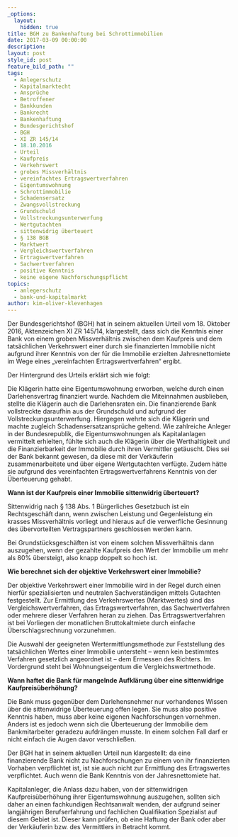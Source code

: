 ```yaml
---
_options:
  layout:
    hidden: true
title: BGH zu Bankenhaftung bei Schrottimmobilien
date: 2017-03-09 00:00:00
description:
layout: post
style_id: post
feature_bild_path: ""
tags:
  - Anlegerschutz
  - Kapitalmarktecht
  - Ansprüche
  - Betroffener
  - Bankkunden
  - Bankrecht
  - Bankenhaftung
  - Bundesgerichtshof
  - BGH
  - XI ZR 145/14
  - 18.10.2016
  - Urteil
  - Kaufpreis
  - Verkehrswert
  - grobes Missverhältnis
  - vereinfachtes Ertragswertverfahren
  - Eigentumswohnung
  - Schrottimmobilie
  - Schadensersatz
  - Zwangsvollstreckung
  - Grundschuld
  - Vollstreckungsunterwerfung
  - Wertgutachten
  - sittenwidrig überteuert
  - § 138 BGB
  - Marktwert
  - Vergleichswertverfahren
  - Ertragswertverfahren
  - Sachwertverfahren
  - positive Kenntnis
  - keine eigene Nachforschungspflicht
topics:
  - anlegerschutz
  - bank-und-kapitalmarkt
author: kim-oliver-klevenhagen
---
```



Der Bundesgerichtshof (BGH) hat in seinem aktuellen Urteil vom 18. Oktober 2016, Aktenzeichen XI ZR 145/14, klargestellt, dass sich die Kenntnis einer Bank von einem groben Missverhältnis zwischen dem Kaufpreis und dem tatsächlichen Verkehrswert einer durch sie finanzierten Immobilie nicht aufgrund ihrer Kenntnis von der für die Immobilie erzielten Jahresnettomiete im Wege eines „vereinfachten Ertragswertverfahren“ ergibt.

Der Hintergrund des Urteils erklärt sich wie folgt:

Die Klägerin hatte eine Eigentumswohnung erworben, welche durch einen Darlehensvertrag finanziert wurde. Nachdem die Miteinnahmen ausblieben, stellte die Klägerin auch die Darlehensraten ein. Die finanzierende Bank vollstreckte daraufhin aus der Grundschuld und aufgrund der Vollstreckungsunterwerfung. Hiergegen wehrte sich die Klägerin und machte zugleich Schadensersatzansprüche geltend. Wie zahlreiche Anleger in der Bundesrepublik, die Eigentumswohnungen als Kapitalanlagen vermittelt erhielten, fühlte sich auch die Klägerin über die Werthaltigkeit und die Finanzierbarkeit der Immobilie durch ihren Vermittler getäuscht. Dies sei der Bank bekannt gewesen, da diese mit der Verkäuferin zusammenarbeitete und über eigene Wertgutachten verfügte. Zudem hätte sie aufgrund des vereinfachten Ertragswertverfahrens Kenntnis von der Überteuerung gehabt.

**Wann ist der Kaufpreis einer Immobilie sittenwidrig überteuert?**

Sittenwidrig nach § 138 Abs. 1 Bürgerliches Gesetzbuch ist ein Rechtsgeschäft dann, wenn zwischen Leistung und Gegenleistung ein krasses Missverhältnis vorliegt und hieraus auf die verwerfliche Gesinnung des übervorteilten Vertragspartners geschlossen werden kann.

Bei Grundstücksgeschäften ist von einem solchen Missverhältnis dann auszugehen, wenn der gezahlte Kaufpreis den Wert der Immobilie um mehr als 80% übersteigt, also knapp doppelt so hoch ist.

**Wie berechnet sich der objektive Verkehrswert einer Immobilie?**

Der objektive Verkehrswert einer Immobilie wird in der Regel durch einen hierfür spezialisierten und neutralen Sachverständigen mittels Gutachten festgestellt. Zur Ermittlung des Verkehrswertes (Marktwertes) sind das Vergleichswertverfahren, das Ertragswertverfahren, das Sachwertverfahren oder mehrere dieser Verfahren heran zu ziehen. Das Ertragswertverfahren ist bei Vorliegen der monatlichen Bruttokaltmiete durch einfache Überschlagsrechnung vorzunehmen.

Die Auswahl der geeigneten Wertermittlungsmethode zur Feststellung des tatsächlichen Wertes einer Immobilie untersteht – wenn kein bestimmtes Verfahren gesetzlich angeordnet ist – dem Ermessen des Richters. Im Vordergrund steht bei Wohnungseigentum die Vergleichswertmethode.

**Wann haftet die Bank für mangelnde Aufklärung über eine sittenwidrige Kaufpreisüberhöhung?**

Die Bank muss gegenüber dem Darlehensnehmer nur vorhandenes Wissen über die sittenwidrige Überteuerung offen legen. Sie muss also positive Kenntnis haben, muss aber keine eigenen Nachforschungen vornehmen. Anders ist es jedoch wenn sich die Überteuerung der Immobilie dem Bankmitarbeiter geradezu aufdrängen musste. In einem solchen Fall darf er nicht einfach die Augen davor verschließen.

Der BGH hat in seinem aktuellen Urteil nun klargestellt: da eine finanzierende Bank nicht zu Nachforschungen zu einem von ihr finanzierten Vorhaben verpflichtet ist, ist sie auch nicht zur Ermittlung des Ertragswertes verpflichtet. Auch wenn die Bank Kenntnis von der Jahresnettomiete hat.

Kapitalanleger, die Anlass dazu haben, von der sittenwidrigen Kaufpreisüberhöhung ihrer Eigentumswohnung auszugehen, sollten sich daher an einen fachkundigen Rechtsanwalt wenden, der aufgrund seiner langjährigen Berufserfahrung und fachlichen Qualifikation Spezialist auf diesem Gebiet ist. Dieser kann prüfen, ob eine Haftung der Bank oder aber der Verkäuferin bzw. des Vermittlers in Betracht kommt.